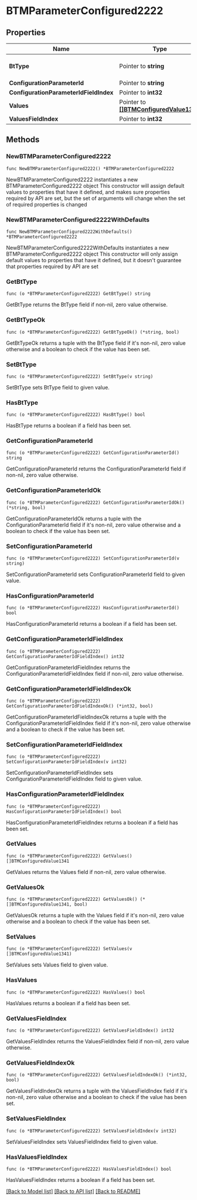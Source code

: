 # BTMParameterConfigured2222

## Properties

Name | Type | Description | Notes
------------ | ------------- | ------------- | -------------
**BtType** | Pointer to **string** | Type of JSON object. | [optional] 
**ConfigurationParameterId** | Pointer to **string** |  | [optional] 
**ConfigurationParameterIdFieldIndex** | Pointer to **int32** |  | [optional] 
**Values** | Pointer to [**[]BTMConfiguredValue1341**](BTMConfiguredValue1341.md) |  | [optional] 
**ValuesFieldIndex** | Pointer to **int32** |  | [optional] 

## Methods

### NewBTMParameterConfigured2222

`func NewBTMParameterConfigured2222() *BTMParameterConfigured2222`

NewBTMParameterConfigured2222 instantiates a new BTMParameterConfigured2222 object
This constructor will assign default values to properties that have it defined,
and makes sure properties required by API are set, but the set of arguments
will change when the set of required properties is changed

### NewBTMParameterConfigured2222WithDefaults

`func NewBTMParameterConfigured2222WithDefaults() *BTMParameterConfigured2222`

NewBTMParameterConfigured2222WithDefaults instantiates a new BTMParameterConfigured2222 object
This constructor will only assign default values to properties that have it defined,
but it doesn't guarantee that properties required by API are set

### GetBtType

`func (o *BTMParameterConfigured2222) GetBtType() string`

GetBtType returns the BtType field if non-nil, zero value otherwise.

### GetBtTypeOk

`func (o *BTMParameterConfigured2222) GetBtTypeOk() (*string, bool)`

GetBtTypeOk returns a tuple with the BtType field if it's non-nil, zero value otherwise
and a boolean to check if the value has been set.

### SetBtType

`func (o *BTMParameterConfigured2222) SetBtType(v string)`

SetBtType sets BtType field to given value.

### HasBtType

`func (o *BTMParameterConfigured2222) HasBtType() bool`

HasBtType returns a boolean if a field has been set.

### GetConfigurationParameterId

`func (o *BTMParameterConfigured2222) GetConfigurationParameterId() string`

GetConfigurationParameterId returns the ConfigurationParameterId field if non-nil, zero value otherwise.

### GetConfigurationParameterIdOk

`func (o *BTMParameterConfigured2222) GetConfigurationParameterIdOk() (*string, bool)`

GetConfigurationParameterIdOk returns a tuple with the ConfigurationParameterId field if it's non-nil, zero value otherwise
and a boolean to check if the value has been set.

### SetConfigurationParameterId

`func (o *BTMParameterConfigured2222) SetConfigurationParameterId(v string)`

SetConfigurationParameterId sets ConfigurationParameterId field to given value.

### HasConfigurationParameterId

`func (o *BTMParameterConfigured2222) HasConfigurationParameterId() bool`

HasConfigurationParameterId returns a boolean if a field has been set.

### GetConfigurationParameterIdFieldIndex

`func (o *BTMParameterConfigured2222) GetConfigurationParameterIdFieldIndex() int32`

GetConfigurationParameterIdFieldIndex returns the ConfigurationParameterIdFieldIndex field if non-nil, zero value otherwise.

### GetConfigurationParameterIdFieldIndexOk

`func (o *BTMParameterConfigured2222) GetConfigurationParameterIdFieldIndexOk() (*int32, bool)`

GetConfigurationParameterIdFieldIndexOk returns a tuple with the ConfigurationParameterIdFieldIndex field if it's non-nil, zero value otherwise
and a boolean to check if the value has been set.

### SetConfigurationParameterIdFieldIndex

`func (o *BTMParameterConfigured2222) SetConfigurationParameterIdFieldIndex(v int32)`

SetConfigurationParameterIdFieldIndex sets ConfigurationParameterIdFieldIndex field to given value.

### HasConfigurationParameterIdFieldIndex

`func (o *BTMParameterConfigured2222) HasConfigurationParameterIdFieldIndex() bool`

HasConfigurationParameterIdFieldIndex returns a boolean if a field has been set.

### GetValues

`func (o *BTMParameterConfigured2222) GetValues() []BTMConfiguredValue1341`

GetValues returns the Values field if non-nil, zero value otherwise.

### GetValuesOk

`func (o *BTMParameterConfigured2222) GetValuesOk() (*[]BTMConfiguredValue1341, bool)`

GetValuesOk returns a tuple with the Values field if it's non-nil, zero value otherwise
and a boolean to check if the value has been set.

### SetValues

`func (o *BTMParameterConfigured2222) SetValues(v []BTMConfiguredValue1341)`

SetValues sets Values field to given value.

### HasValues

`func (o *BTMParameterConfigured2222) HasValues() bool`

HasValues returns a boolean if a field has been set.

### GetValuesFieldIndex

`func (o *BTMParameterConfigured2222) GetValuesFieldIndex() int32`

GetValuesFieldIndex returns the ValuesFieldIndex field if non-nil, zero value otherwise.

### GetValuesFieldIndexOk

`func (o *BTMParameterConfigured2222) GetValuesFieldIndexOk() (*int32, bool)`

GetValuesFieldIndexOk returns a tuple with the ValuesFieldIndex field if it's non-nil, zero value otherwise
and a boolean to check if the value has been set.

### SetValuesFieldIndex

`func (o *BTMParameterConfigured2222) SetValuesFieldIndex(v int32)`

SetValuesFieldIndex sets ValuesFieldIndex field to given value.

### HasValuesFieldIndex

`func (o *BTMParameterConfigured2222) HasValuesFieldIndex() bool`

HasValuesFieldIndex returns a boolean if a field has been set.


[[Back to Model list]](../README.md#documentation-for-models) [[Back to API list]](../README.md#documentation-for-api-endpoints) [[Back to README]](../README.md)


